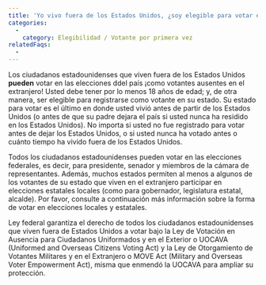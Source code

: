 ```yaml
---
title: 'Yo vivo fuera de los Estados Unidos, ¿soy elegible para votar en las elecciones del país?'
categories:
  - 
    category: Elegibilidad / Votante por primera vez
relatedFaqs:
  -
---
```

Los ciudadanos estadounidenses que viven fuera de los Estados Unidos **pueden** votar en las elecciones ddel país ¡como votantes ausentes en el extranjero! Usted debe tener por lo menos 18 años de edad; y, de otra manera, ser elegible para registrarse como votante en su estado. Su estado para votar es el último en donde usted vivió antes de partir de los Estados Unidos (o antes de que su padre dejara el país si usted nunca ha residido en los Estados Unidos). No importa si usted no fue registrado para votar antes de dejar los Estados Unidos, o si usted nunca ha votado antes o cuánto tiempo ha vivido fuera de los Estados Unidos.

Todos los ciudadanos estadounidenses pueden votar en las elecciones federales, es decir, para presidente, senador y miembros de la cámara de representantes. Además, muchos estados permiten al menos a algunos de los votantes de su estado que viven en el extranjero participar en elecciones estatales locales (como para gobernador, legislatura estatal, alcalde). Por favor, consulte a continuación más información sobre la forma de votar en elecciones locales y estatales.

Ley federal garantiza el derecho de todos los ciudadanos estadounidenses que viven fuera de Estados Unidos a votar bajo la Ley de Votación en Ausencia para Ciudadanos Uniformados y en el Exterior o UOCAVA (Uniformed and Overseas Citizens Voting Act) y la Ley de Otorgamiento de Votantes Militares y en el Extranjero o MOVE Act (Military and Overseas Voter Empowerment Act), misma que enmendó la UOCAVA para ampliar su protección.